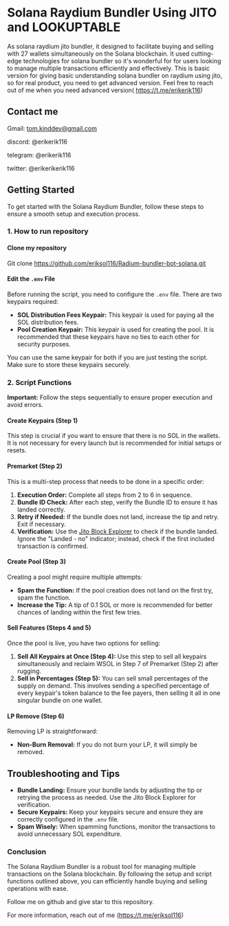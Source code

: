 # Solana Raydium Bundler Using JITO and LOOKUPTABLE

As solana raydium jito bundler, it designed to facilitate buying and selling with 27 wallets simultaneously on the Solana blockchain. It used cutting-edge technologies for solana bundler so it's wonderful for for users looking to manage multiple transactions efficiently and effectively. This is basic version for giving basic understanding solana bundler on raydium using jito, so for real product, you need to get advanced version. Feel free to reach out of me when you need advanced version( https://t.me/erikerik116)

## Contact me

Gmail: tom.kinddev@gmail.com

discord:  @erikerik116

telegram: @erikerik116

twitter: @erikerikerik116

## Getting Started

To get started with the Solana Raydium Bundler, follow these steps to ensure a smooth setup and execution process.

### 1. How to run repository 

#### Clone my repository
Git clone https://github.com/eriksol116/Radium-bundler-bot-solana.git

#### Edit the `.env` File
Before running the script, you need to configure the `.env` file. There are two keypairs required:

- **SOL Distribution Fees Keypair:** This keypair is used for paying all the SOL distribution fees.
- **Pool Creation Keypair:** This keypair is used for creating the pool. It is recommended that these keypairs have no ties to each other for security purposes.

You can use the same keypair for both if you are just testing the script. Make sure to store these keypairs securely.

### 2. Script Functions

**Important:** Follow the steps sequentially to ensure proper execution and avoid errors.

#### Create Keypairs (Step 1)
This step is crucial if you want to ensure that there is no SOL in the wallets. It is not necessary for every launch but is recommended for initial setups or resets.

#### Premarket (Step 2)
This is a multi-step process that needs to be done in a specific order:

1. **Execution Order:** Complete all steps from 2 to 6 in sequence.
2. **Bundle ID Check:** After each step, verify the Bundle ID to ensure it has landed correctly.
3. **Retry if Needed:** If the bundle does not land, increase the tip and retry. Exit if necessary.
4. **Verification:** Use the [Jito Block Explorer](https://explorer.jito.wtf/) to check if the bundle landed. Ignore the "Landed - no" indicator; instead, check if the first included transaction is confirmed.

#### Create Pool (Step 3)
Creating a pool might require multiple attempts:

- **Spam the Function:** If the pool creation does not land on the first try, spam the function.
- **Increase the Tip:** A tip of 0.1 SOL or more is recommended for better chances of landing within the first few tries.

#### Sell Features (Steps 4 and 5)
Once the pool is live, you have two options for selling:

1. **Sell All Keypairs at Once (Step 4):** Use this step to sell all keypairs simultaneously and reclaim WSOL in Step 7 of Premarket (Step 2) after rugging.
2. **Sell in Percentages (Step 5):** You can sell small percentages of the supply on demand. This involves sending a specified percentage of every keypair's token balance to the fee payers, then selling it all in one singular bundle on one wallet.

#### LP Remove (Step 6)
Removing LP is straightforward:

- **Non-Burn Removal:** If you do not burn your LP, it will simply be removed.

## Troubleshooting and Tips

- **Bundle Landing:** Ensure your bundle lands by adjusting the tip or retrying the process as needed. Use the Jito Block Explorer for verification.
- **Secure Keypairs:** Keep your keypairs secure and ensure they are correctly configured in the `.env` file.
- **Spam Wisely:** When spamming functions, monitor the transactions to avoid unnecessary SOL expenditure.

### Conclusion

The Solana Raydium Bundler is a robust tool for managing multiple transactions on the Solana blockchain. By following the setup and script functions outlined above, you can efficiently handle buying and selling operations with ease. 

Follow me on github and give star to this repository.

For more information, reach out of me (https://t.me/eriksol116)

